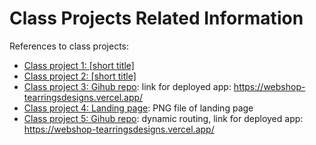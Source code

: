 # Class Projects Related Information

References to class projects:

- [Class project 1: [short title]](/class-projects/class-project-1/)
- [Class project 2: [short title]](/class-projects/class-project-2/)
- [Class project 3: Gihub repo](/semester-project/): link for deployed app: https://webshop-tearringsdesigns.vercel.app/
- [Class project 4: Landing page](/class-projects/class-project-4/): PNG file of landing page
- [Class project 5: Gihub repo](/semester-project/): dynamic routing, link for deployed app: https://webshop-tearringsdesigns.vercel.app/
